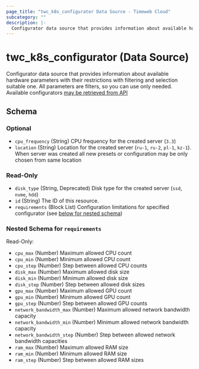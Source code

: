 ```yaml
---
page_title: "twc_k8s_configurator Data Source - Timeweb Cloud"
subcategory: ""
description: |-
  Configurator data source that provides information about available hardware parameters with their restrictions with filtering and selection suitable one. All parameters are filters, so you can use only needed. Available configurators may be retrieved from API https://api.timeweb.cloud/api/v1/configurator/servers
---
```


# twc_k8s_configurator (Data Source)

Configurator data source that provides information about available hardware parameters with their restrictions with filtering and selection suitable one. All parameters are filters, so you can use only needed. Available configurators [may be retrieved from API](https://api.timeweb.cloud/api/v1/configurator/servers)



<!-- schema generated by tfplugindocs -->
## Schema

### Optional

- `cpu_frequency` (String) CPU frequency for the created server (`3.3`)
- `location` (String) Location for the created server (`ru-1`, `ru-2`, `pl-1`, `kz-1`). When server was created all new presets or configuration may be only chosen from same location

### Read-Only

- `disk_type` (String, Deprecated) Disk type for the created server (`ssd`, `nvme`, `hdd`)
- `id` (String) The ID of this resource.
- `requirements` (Block List) Configuration limitations for specified configurator (see [below for nested schema](#nestedblock--requirements))

<a id="nestedblock--requirements"></a>
### Nested Schema for `requirements`

Read-Only:

- `cpu_max` (Number) Maximum allowed CPU count
- `cpu_min` (Number) Minimum allowed CPU count
- `cpu_step` (Number) Step between allowed CPU counts
- `disk_max` (Number) Maximum allowed disk size
- `disk_min` (Number) Minimum allowed disk size
- `disk_step` (Number) Step between allowed disk sizes
- `gpu_max` (Number) Maximum allowed GPU count
- `gpu_min` (Number) Minimum allowed GPU count
- `gpu_step` (Number) Step between allowed GPU counts
- `network_bandwidth_max` (Number) Maximum allowed network bandwidth capacity
- `network_bandwidth_min` (Number) Minimum allowed network bandwidth capacity
- `network_bandwidth_step` (Number) Step between allowed network bandwidth capacities
- `ram_max` (Number) Maximum allowed RAM size
- `ram_min` (Number) Minimum allowed RAM size
- `ram_step` (Number) Step between allowed RAM sizes

